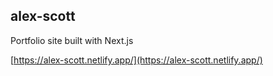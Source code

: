 ## alex-scott

Portfolio site built with Next.js

[https://alex-scott.netlify.app/](https://alex-scott.netlify.app/)